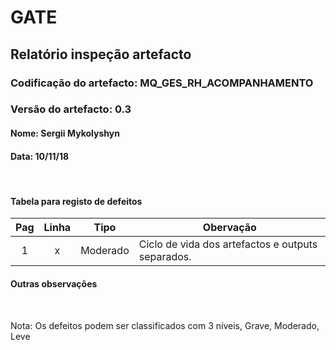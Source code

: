 # GATE
## Relatório inspeção artefacto
### Codificação do artefacto: MQ_GES_RH_ACOMPANHAMENTO
### Versão do artefacto: 0.3
#### Nome: Sergii Mykolyshyn	
#### Data: 10/11/18

</br>

#### Tabela para registo de defeitos
|Pag|Linha|Tipo|Obervação
|:---:|:---:|:---:|---
|1|x|Moderado|Ciclo de vida dos artefactos e outputs separados.

#### Outras observações

</br>

Nota: Os defeitos podem ser classificados com 3 níveis, Grave, Moderado, Leve